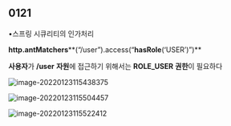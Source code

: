 ## 0121

•스프링 시큐리티의 인가처리

**http.antMatchers****(“/user”).access(“****hasRole****(‘USER’)”)**

**사용자**가 **/user** **자원**에 접근하기 위해서는 **ROLE_USER** **권한**이 필요하다



![image-20220123115438375](C:\Users\multicampus\AppData\Roaming\Typora\typora-user-images\image-20220123115438375.png)

![image-20220123115504457](C:\Users\multicampus\AppData\Roaming\Typora\typora-user-images\image-20220123115504457.png)

![image-20220123115522412](C:\Users\multicampus\AppData\Roaming\Typora\typora-user-images\image-20220123115522412.png)

